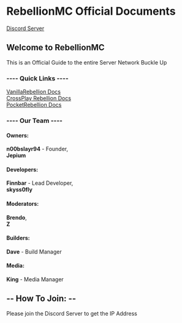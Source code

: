 # RebellionMC Official Documents 
[Discord Server](https://discord.com/invite/vDeTx8BFU3)

## Welcome to RebellionMC 
This is an Official Guide to the entire Server Network
Buckle Up

### ---- Quick Links ----

[VanillaRebellion Docs](https://RebellionMC/.github/blob/main/profile/Docs/VanillaRebellion.md)<br>
[CrossPlay Rebellion Docs](https://RebellionMC/.github/blob/main/profile/Docs/CrossplayRebellion.md)<br>
[PocketRebellion Docs](https://RebellionMC/.github/blob/main/profile/Docs/PocketRebellion.md)<br>


### ---- Our Team ----

#### Owners:
**n00bslayr94** - Founder, <br>
**Jepium**

#### Developers:
**Finnbar** - Lead Developer,  <br>
**skyss0fly**

#### Moderators:
**Brendo**,<br>
**Z**

#### Builders:
**Dave** - Build Manager

#### Media:
**King** - Media Manager

## -- How To Join: --
Please join the Discord Server to get the IP Address
